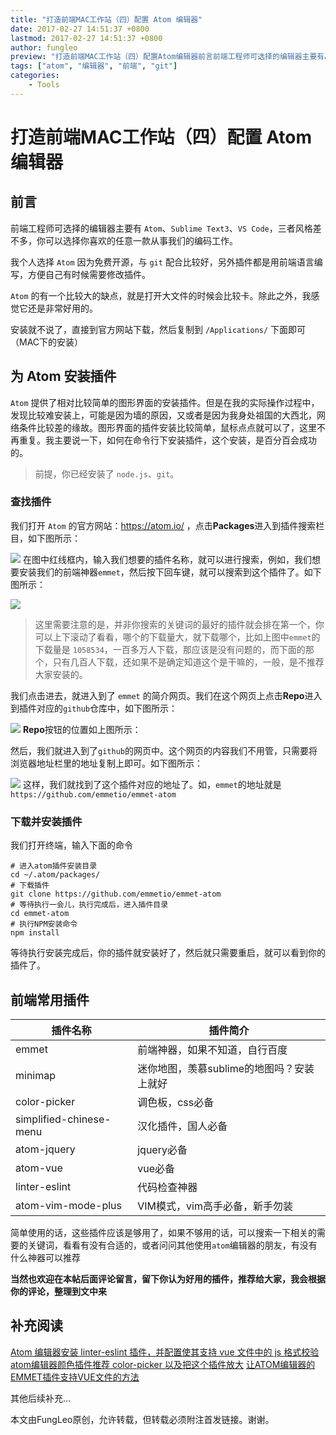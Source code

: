 ```yaml
---
title: "打造前端MAC工作站（四）配置 Atom 编辑器"
date: 2017-02-27 14:51:37 +0800
lastmod: 2017-02-27 14:51:37 +0800
author: fungleo
preview: "打造前端MAC工作站（四）配置Atom编辑器前言前端工程师可选择的编辑器主要有Atom、SublimeText3、VSCode，三者风格差不多，你可以选择你喜欢的任意一款从事我们的编码工作。我个人选择Atom因为免费开源，与git配合比较好，另外插件都是用前端语言编写，方便自己有时候需要修改插件。Atom的有一个比较大的缺点，就是打开大文件的时候会比较卡。除此之外，我感觉它还是非"
tags: ["atom", "编辑器", "前端", "git"]
categories:
    - Tools
---
```


# 打造前端MAC工作站（四）配置 Atom 编辑器

## 前言

前端工程师可选择的编辑器主要有 `Atom`、`Sublime Text3`、`VS Code`，三者风格差不多，你可以选择你喜欢的任意一款从事我们的编码工作。

我个人选择 `Atom` 因为免费开源，与 `git` 配合比较好，另外插件都是用前端语言编写，方便自己有时候需要修改插件。

`Atom` 的有一个比较大的缺点，就是打开大文件的时候会比较卡。除此之外，我感觉它还是非常好用的。

安装就不说了，直接到官方网站下载，然后复制到 `/Applications/` 下面即可（MAC下的安装）

## 为 Atom 安装插件

`Atom` 提供了相对比较简单的图形界面的安装插件。但是在我的实际操作过程中，发现比较难安装上，可能是因为墙的原因，又或者是因为我身处祖国的大西北，网络条件比较差的缘故。图形界面的插件安装比较简单，鼠标点点就可以了，这里不再重复。我主要说一下，如何在命令行下安装插件，这个安装，是百分百会成功的。

> 前提，你已经安装了 `node.js`、`git`。

### 查找插件

我们打开 `Atom` 的官方网站：https://atom.io/ ，点击**Packages**进入到插件搜索栏目，如下图所示：

![](https://raw.githubusercontent.com/fengcms/articles/master/image/c7/9fd7da6f0fd439741861ad6ff4184f.png)
在图中红线框内，输入我们想要的插件名称，就可以进行搜索，例如，我们想要安装我们的前端神器`emmet`，然后按下回车键，就可以搜索到这个插件了。如下图所示：

![](https://raw.githubusercontent.com/fengcms/articles/master/image/ce/fe9ec9d45311a68e8515bfccac8f68.png)
> 这里需要注意的是，并非你搜索的关键词的最好的插件就会排在第一个，你可以上下滚动了看看，哪个的下载量大，就下载哪个，比如上图中`emmet`的下载量是
`1058534`，一百多万人下载，那应该是没有问题的，而下面的那个，只有几百人下载，还如果不是确定知道这个是干嘛的，一般，是不推荐大家安装的。

我们点击进去，就进入到了 `emmet` 的简介网页。我们在这个网页上点击**Repo**进入到插件对应的`github`仓库中，如下图所示：

![](https://raw.githubusercontent.com/fengcms/articles/master/image/4f/ff19b861e032488ff536fa75a99c03.png)
**Repo**按钮的位置如上图所示：

然后，我们就进入到了`github`的网页中。这个网页的内容我们不用管，只需要将浏览器地址栏里的地址复制上即可。如下图所示：

![](https://raw.githubusercontent.com/fengcms/articles/master/image/cc/81e35a6510aef6c77094dc8bd41634.png)
这样，我们就找到了这个插件对应的地址了。如，`emmet`的地址就是`https://github.com/emmetio/emmet-atom`

### 下载并安装插件

我们打开终端，输入下面的命令

```#
# 进入atom插件安装目录
cd ~/.atom/packages/
# 下载插件
git clone https://github.com/emmetio/emmet-atom
# 等待执行一会儿，执行完成后，进入插件目录
cd emmet-atom
# 执行NPM安装命令
npm install
```

等待执行安装完成后，你的插件就安装好了，然后就只需要重启，就可以看到你的插件了。

## 前端常用插件

插件名称|插件简介
--- | ---
emmet|前端神器，如果不知道，自行百度
minimap|迷你地图，羡慕sublime的地图吗？安装上就好
color-picker|调色板，css必备
simplified-chinese-menu|汉化插件，国人必备
atom-jquery|jquery必备
atom-vue|vue必备
linter-eslint|代码检查神器
atom-vim-mode-plus|VIM模式，vim高手必备，新手勿装

简单使用的话，这些插件应该是够用了，如果不够用的话，可以搜索一下相关的需要的关键词，看看有没有合适的，或者问问其他使用`atom`编辑器的朋友，有没有什么神器可以推荐

**当然也欢迎在本帖后面评论留言，留下你认为好用的插件，推荐给大家，我会根据你的评论，整理到文中来**

## 补充阅读

[Atom 编辑器安装 linter-eslint 插件，并配置使其支持 vue 文件中的 js 格式校验](http://blog.csdn.net/fungleo/article/details/54581896)
[atom编辑器颜色插件推荐 color-picker 以及把这个插件放大](http://blog.csdn.net/fungleo/article/details/53098549)
[让ATOM编辑器的EMMET插件支持VUE文件的方法](http://blog.csdn.net/fungleo/article/details/52162768)

其他后续补充...

本文由FungLeo原创，允许转载，但转载必须附注首发链接。谢谢。


